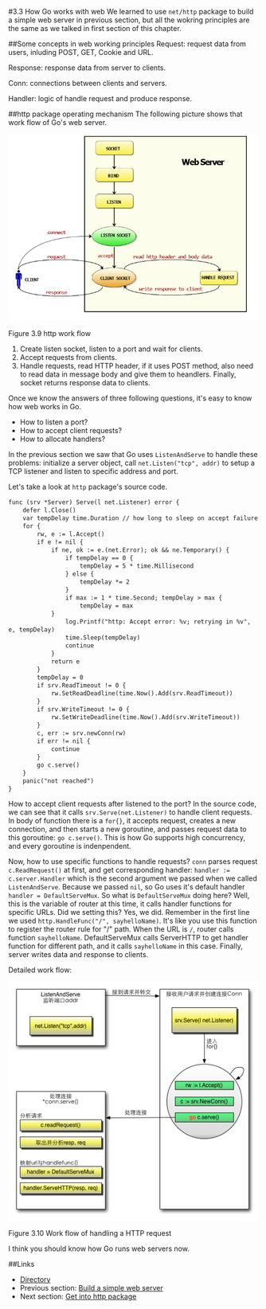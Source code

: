 #3.3 How Go works with web
We learned to use `net/http` package to build a simple web server in previous section, but all the wokring principles are the same as we talked in first section of this chapter.

##Some concepts in web working principles
Request: request data from users, inluding POST, GET, Cookie and URL.

Response: response data from server to clients.

Conn: connections between clients and servers.

Handler: logic of handle request and produce response.

##http package operating mechanism
The following picture shows that work flow of Go's web server.

![](images/3.3.http.png?raw=true)

Figure 3.9 http work flow

1. Create listen socket, listen to a port and wait for clients.
2. Accept requests from clients.
3. Handle requests, read HTTP header, if it uses POST method, also need to read data in message body and give them to heandlers. Finally, socket returns response data to clients.

Once we know the answers of three following questions, it's easy to know how web works in Go.

- How to listen a port?
- How to accept client requests?
- How to allocate handlers?

In the previous section we saw that Go uses `ListenAndServe` to handle these problems: initialize a server object, call `net.Listen("tcp", addr)` to setup a TCP listener and listen to specific address and port.

Let's take a look at `http` package's source code.

	func (srv *Server) Serve(l net.Listener) error {
    	defer l.Close()
    	var tempDelay time.Duration // how long to sleep on accept failure
    	for {
        	rw, e := l.Accept()
        	if e != nil {
            	if ne, ok := e.(net.Error); ok && ne.Temporary() {
                	if tempDelay == 0 {
                    	tempDelay = 5 * time.Millisecond
                	} else {
                    	tempDelay *= 2
                	}
                	if max := 1 * time.Second; tempDelay > max {
                    	tempDelay = max
                }
                	log.Printf("http: Accept error: %v; retrying in %v", e, tempDelay)
                	time.Sleep(tempDelay)
                	continue
            	}
            	return e
        	}
        	tempDelay = 0
        	if srv.ReadTimeout != 0 {
         		rw.SetReadDeadline(time.Now().Add(srv.ReadTimeout))
        	}
        	if srv.WriteTimeout != 0 {
            	rw.SetWriteDeadline(time.Now().Add(srv.WriteTimeout))
        	}
        	c, err := srv.newConn(rw)
        	if err != nil {
            	continue
        	}
        	go c.serve()
    	}
    	panic("not reached")
	}
	
How to accept client requests after listened to the port? In the source code, we can see that it calls `srv.Serve(net.Listener)` to handle client requests. In body of function there is a `for{}`, it accepts request, creates a new connection, and then starts a new goroutine, and passes request data to this goroutine: `go c.serve()`. This is how Go supports high concurrency, and every goroutine is indenpendent.

Now, how to use specific functions to handle requests? `conn` parses request `c.ReadRequest()` at first, and get corresponding handler: `handler := c.server.Handler` which is the second argument we passed when we called `ListenAndServe`. Because we passed `nil`, so Go uses it's default handler `handler = DefaultServeMux`. So what is `DefaultServeMux` doing here? Well, this is the variable of router at this time, it calls handler functions for specific URLs. Did we setting this? Yes, we did. Remember in the first line we used `http.HandleFunc("/", sayhelloName)`. It's like you use this function to register the router rule for "/" path. When the URL is `/`, router calls function `sayhelloName`. DefaultServeMux calls ServerHTTP to get handler function for different path, and it calls `sayhelloName` in this case. Finally, server writes data and response to clients.

Detailed work flow:

![](images/3.3.illustrator.png?raw=true)

Figure 3.10 Work flow of handling a HTTP request

I think you should know how Go runs web servers now.

##Links
- [Directory](preface.md)
- Previous section: [Build a simple web server](03.2.md)
- Next section: [Get into http package](03.4.md)